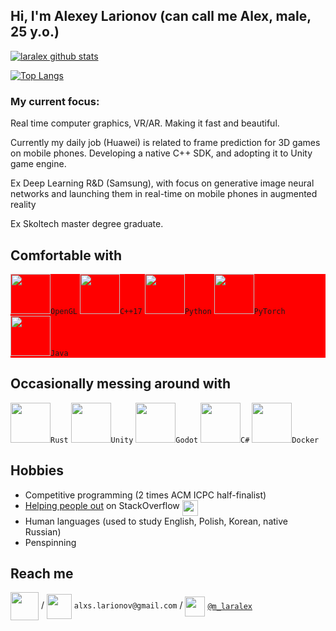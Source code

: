 <!--
**laralex/laralex** is a  _special_  repository because its `README.md` (this file) appears on your GitHub profile.-->
## Hi, I'm Alexey Larionov  (can call me Alex, male, 25 y.o.)

[![laralex github stats](https://github-readme-stats.vercel.app/api?username=laralex&show_icons=true&include_all_commits=true&theme=transparent&count_private=true&hide_title=true&rank_icon=github)](https://github.com/laralex)

[![Top Langs](https://github-readme-stats.vercel.app/api/top-langs/?username=laralex&layout=compact&langs_count=10&theme=transparent&hide_title=true&hide=javascript,html,cmake,batchfile)](https://github.com/laralex)

###  My current focus: ###
Real time computer graphics, VR/AR. Making it fast and beautiful. 

Currently my daily job (Huawei) is related to frame prediction for 3D games on mobile phones. Developing a native C++ SDK, and adopting it to Unity game engine. 

Ex Deep Learning R&D (Samsung), with focus on generative image neural networks and launching them in real-time on mobile phones in augmented reality 

Ex Skoltech master degree graduate.

## Comfortable with
<div style="background-color:red;">
<code><img src="https://upload.wikimedia.org/wikipedia/commons/e/e9/Opengl-logo.svg" height="64">OpenGL</code>
<code><img src="https://github.com/isocpp/logos/raw/master/cpp_logo.svg" width="64">C++17</code>
<code><img src="https://www.vectorlogo.zone/logos/python/python-icon.svg" height="64">Python</code>
<code><img src="https://www.vectorlogo.zone/logos/pytorch/pytorch-icon.svg" height="64">PyTorch</code>
<code><img src="https://www.vectorlogo.zone/logos/java/java-icon.svg" width="64">Java</code>
</div>

## Occasionally messing around with
<code><img src="https://www.vectorlogo.zone/logos/rust-lang/rust-lang-icon.svg" width="64">Rust</code>
<code><img src="https://www.vectorlogo.zone/logos/unity3d/unity3d-ar21.svg" height="64">Unity</code>
<code><img src="https://cdn.worldvectorlogo.com/logos/godot-logo.svg" height="64">Godot</code>
<code><img src="https://seeklogo.com/images/C/c-sharp-c-logo-02F17714BA-seeklogo.com.png" width="64">C#</code>
<code><img src="https://www.vectorlogo.zone/logos/docker/docker-icon.svg" width="64">Docker</code>
<!--.<code><img src="https://www.vectorlogo.zone/logos/kotlinlang/kotlinlang-icon.svg" width="64">Kotlin</code>-->
<!--<code><img src="https://www.vectorlogo.zone/logos/ziglang/ziglang-ar21.svg" width="64">Zig</code>-->

<!--<code><img src="https://www.vectorlogo.zone/logos/cmake/cmake-ar21.svg" height="64"></code>-->

## Hobbies
* Competitive programming (2 times ACM ICPC half-finalist)
* [Helping people out](https://stackoverflow.com/users/8564999/alexey-larionov?tab=profile) on StackOverflow <img align="top" src="https://www.vectorlogo.zone/logos/stackoverflow/stackoverflow-icon.svg" width="25">
* Human languages (used to study English, Polish, Korean, native Russian)
* Penspinning

## Reach me

[<img align="center" src="https://www.vectorlogo.zone/logos/upwork/upwork-ar21.svg" height="45">](https://www.upwork.com/freelancers/~0115eabadb37319e75) /
[<img align="center" src="https://www.vectorlogo.zone/logos/gmail/gmail-icon.svg" height="40">](mailto:alxs.larionov@gmail.com) `alxs.larionov@gmail.com` / <!--  > [alxs.larionov@gmail.com](mailto:alxs.larionov@gmail.com) !-->
[<img align="center" src="https://www.vectorlogo.zone/logos/telegram/telegram-tile.svg" height="32">](http://t.me/m_laralex) [`@m_laralex`](http://t.me/m_laralex) 

